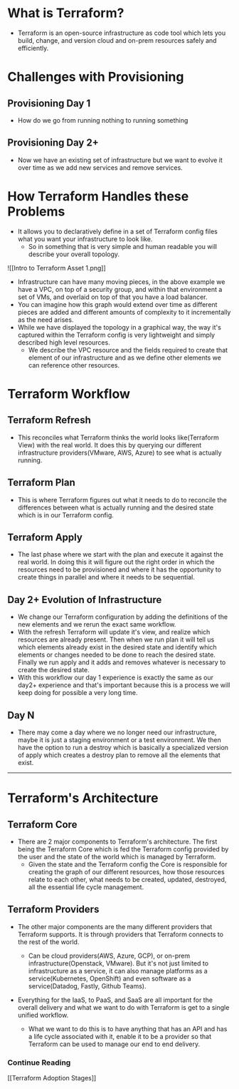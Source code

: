 # What is Terraform?
- Terraform is an open-source infrastructure as code tool which lets you build, change, and version cloud and on-prem resources safely and efficiently.  

# Challenges with Provisioning
## Provisioning Day 1
- How do we go from running nothing to running something

## Provisioning Day 2+
- Now we have an existing set of infrastructure but we want to evolve it over time as we add new services and remove services.  

# How Terraform Handles these Problems
- It allows you to declaratively define in a set of Terraform config files what you want your infrastructure to look like. 
	- So in something that is very simple and human readable you will describe your overall topology.  

![[Intro to Terraform Asset 1.png]]  

- Infrastructure can have many moving pieces, in the above example we have a VPC, on top of a security group, and within that environment a set of VMs, and overlaid on top of that you have a load balancer. 
- You can imagine how this graph would extend over time as different pieces are added and different amounts of complexity to it incrementally as the need arises.
- While we have displayed the topology in a graphical way, the way it's captured within the Terraform config is very lightweight and simply described high level resources. 
	- We describe the VPC resource and the fields required to create that element of our infrastructure and as we define other elements we can reference other resources.  

# Terraform Workflow
## Terraform Refresh
- This reconciles what Terraform thinks the world looks like(Terraform View) with the real world. It does this by querying our different infrastructure providers(VMware, AWS, Azure) to see what is actually running.  

## Terraform Plan
- This is where Terraform figures out what it needs to do to reconcile the differences between what is actually running and the desired state which is in our Terraform config.  

## Terraform Apply
- The last phase where we start with the plan and execute it against the real world. In doing this it will figure out the right order in which the resources need to be provisioned and where it has the opportunity to create things in parallel and where it needs to be sequential.  

## Day 2+ Evolution of Infrastructure
- We change our Terraform configuration by adding the definitions of the new elements and we rerun the exact same workflow.
- With the refresh Terraform will update it's view, and realize which resources are already present. Then when we run plan it will tell us which elements already exist in the desired state and identify which elements or changes needed to be done to reach the desired state. Finally we run apply and it adds and removes whatever is necessary to create the desired state.
- With this workflow our day 1 experience is exactly the same as our day2+ experience and that's important because this is a process we will keep doing for possible a very long time.  

## Day N
- There may come a day where we no longer need our infrastructure, maybe it is just a staging environment or a test environment. We then have the option to run a destroy which is basically a specialized version of apply which creates a destroy plan to remove all the elements that exist. 

---

# Terraform's Architecture
## Terraform Core
- There are 2 major components to Terraform's architecture. The first being the Terraform Core which is fed the Terraform config provided by the user and the state of the world which is managed by Terraform. 
	- Given the state and the Terraform config the Core is responsible for creating the graph of our different resources, how those resources relate to each other, what needs to be created, updated, destroyed, all the essential life cycle management.  

## Terraform Providers
- The other major components are the many different providers that Terraform supports. It is through providers that Terraform connects to the rest of the world. 
	- Can be cloud providers(AWS, Azure, GCP), or on-prem infrastructure(Openstack, VMware). But it's not just limited to infrastructure as a service, it can also manage platforms as a service(Kubernetes, OpenShift) and even software as a service(Datadog, Fastly, Github Teams).  

- Everything for the IaaS, to PaaS, and SaaS are all important for the overall delivery and what we want to do with Terraform is get to a single unified workflow.
	- What we want to do this is to have anything that has an API and has a life cycle associated with it, enable it to be a provider so that Terraform can be used to manage our end to end delivery.  

### Continue Reading
[[Terraform Adoption Stages]]